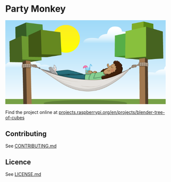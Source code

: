 # Party Monkey

![Tree of cubes](/en/images/banner.png)

Find the project online at [projects.raspberrypi.org/en/projects/blender-tree-of-cubes](https://projects.raspberrypi.org/en/projects/blender-tree-of-cubes)

## Contributing
See [CONTRIBUTING.md](CONTRIBUTING.md)

## Licence
 See [LICENSE.md](LICENSE.md)
